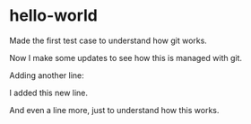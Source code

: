 # hello-world
Made the first test case to understand how git works.

Now I make some updates to see how this is managed with git.

Adding another line:

I added this new line.

And even a line more, just to understand how this works.


